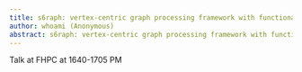 ```yaml
---
title: s6raph: vertex-centric graph processing framework with functional interface
author: whoami (Anonymous)
abstract: s6raph: vertex-centric graph processing framework with functional interface
---
```


Talk at FHPC at 1640-1705 PM
